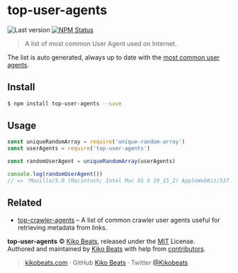 # top-user-agents

![Last version](https://img.shields.io/github/tag/Kikobeats/top-user-agents.svg?style=flat-square)
[![NPM Status](https://img.shields.io/npm/dm/top-user-agents.svg?style=flat-square)](https://www.npmjs.org/package/top-user-agents)

> A list of most common User Agent used on Internet.

The list is auto generated, always up to date with the [most common user agents](https://techblog.willshouse.com/2012/01/03/most-common-user-agents/).

## Install

```bash
$ npm install top-user-agents --save
```

## Usage

```js
const uniqueRandomArray = require('unique-random-array')
const userAgents = require('top-user-agents')

const randomUserAgent = uniqueRandomArray(userAgents)

console.log(randomUserAgent())
// => 'Mozilla/5.0 (Macintosh; Intel Mac OS X 10_15_2) AppleWebKit/537.36 (KHTML, like Gecko) Chrome/79.0.3945.130 Safari/537.36'
```

## Related

- [top-crawler-agents](https://github.com/Kikobeats/top-crawler-agents) – A list of common crawler user agents useful for retrieving metadata from links.

**top-user-agents** © [Kiko Beats](https://kikobeats.com), released under the [MIT](https://github.com/Kikobeats/top-user-agents/blob/master/LICENSE.md) License.<br>
Authored and maintained by [Kiko Beats](https://kikobeats.com) with help from [contributors](https://github.com/Kikobeats/top-user-agents/contributors).

> [kikobeats.com](https://kikobeats.com) · GitHub [Kiko Beats](https://github.com/Kikobeats) · Twitter [@Kikobeats](https://twitter.com/Kikobeats)
